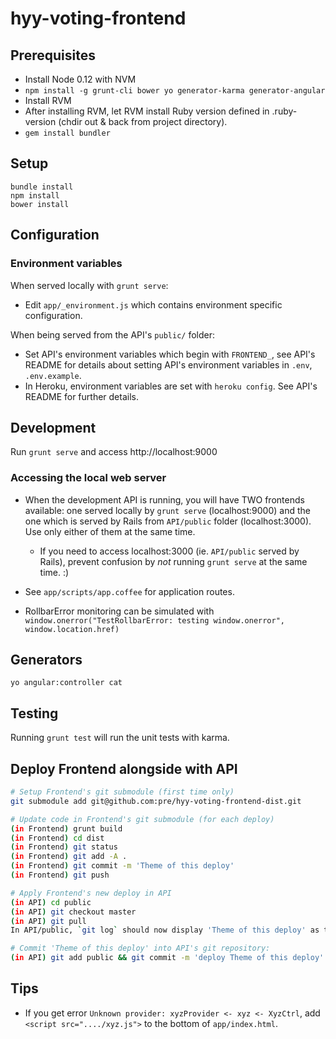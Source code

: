 # hyy-voting-frontend

## Prerequisites

- Install Node 0.12 with NVM
- `npm install -g grunt-cli bower yo generator-karma generator-angular`
- Install RVM
- After installing RVM, let RVM install Ruby version defined in .ruby-version (chdir out & back from project directory).
- `gem install bundler`

## Setup

~~~
bundle install
npm install
bower install
~~~

## Configuration

### Environment variables
When served locally with `grunt serve`:
- Edit `app/_environment.js` which contains environment specific configuration.

When being served from the API's `public/` folder:
- Set API's environment variables which begin with `FRONTEND_`, see API's README for details about setting API's environment variables in `.env`, `.env.example`.
- In Heroku, environment variables are set with `heroku config`. See API's README for further details.

## Development

Run `grunt serve` and access http://localhost:9000


### Accessing the local web server

- When the development API is running, you will have TWO frontends available: one served locally by `grunt serve` (localhost:9000) and the one which is served by Rails from `API/public` folder (localhost:3000). Use only either of them at the same time.
  * If you need to access localhost:3000 (ie. `API/public` served by Rails), prevent confusion by *not* running `grunt serve` at the same time. :)

- See `app/scripts/app.coffee` for application routes.

- RollbarError monitoring can be simulated with
    `window.onerror("TestRollbarError: testing window.onerror", window.location.href)`



## Generators

`yo angular:controller cat`

## Testing

Running `grunt test` will run the unit tests with karma.


## Deploy Frontend alongside with API

```bash
# Setup Frontend's git submodule (first time only)
git submodule add git@github.com:pre/hyy-voting-frontend-dist.git
```

```bash
# Update code in Frontend's git submodule (for each deploy)
(in Frontend) grunt build
(in Frontend) cd dist
(in Frontend) git status
(in Frontend) git add -A .
(in Frontend) git commit -m 'Theme of this deploy'
(in Frontend) git push

# Apply Frontend's new deploy in API
(in API) cd public
(in API) git checkout master
(in API) git pull
In API/public, `git log` should now display 'Theme of this deploy' as the newest commit.
```

```bash
# Commit 'Theme of this deploy' into API's git repository:
(in API) git add public && git commit -m 'deploy Theme of this deploy'
```


## Tips

* If you get error `Unknown provider: xyzProvider <- xyz <- XyzCtrl`,
  add `<script src="..../xyz.js">` to the bottom of `app/index.html`.

